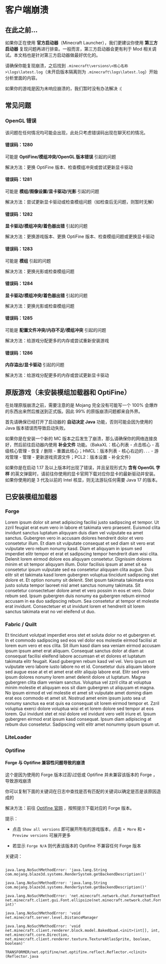 # 客户端崩溃

## 在此之前...

如果你正在使用 **官方启动器**（Minecraft Launcher），我们更建议你使用 **第三方启动器** 复现问题再进行排查。一般而言，第三方启动器会更有利于 Mod 相关调试。本文档也是针对第三方启动器做最好优化的。

请确保你能复现崩溃，之后找到 `.minecraft\versions\<核心名称>\logs\latest.log`（未开启版本隔离则为 `.minecraft\logs\latest.log`）开始分析里面的内容。

如果你的游戏是因为未响应崩溃的，我们暂时没有办法解决 :(

## 常见问题

### OpenGL 错误

该问题在任何情况均可能会出现，此处只考虑错误码出现在聊天栏的情况。

#### 错误码：1280

可能是 **OptiFine/模组冲突/OpenGL 版本错误** 引起的问题

解决方法：更换 OptiFine 版本、检查模组冲突或尝试更新显卡驱动

#### 错误码：1281

可能是 **模组/图像设置/显卡驱动/光影** 引起的问题

解决方法：尝试更新显卡驱动或检查模组问题（如检查后无问题，则暂时无解）

#### 错误码：1282

**显卡驱动/模组冲突/着色器出错** 引起的问题

解决方法：更换游戏版本、更换 OptiFine 版本、检查模组问题或更换显卡驱动

#### 错误码：1283

可能是 **模组** 引起的问题

解决方法：更换光影或检查模组问题

#### 错误码：1284 

**显卡驱动/模组冲突/着色器出错** 引起的问题

解决方法：更换光影或检查模组问题

#### 错误码：1285

可能是 **配置文件冲突/内存不足/模组冲突** 引起的问题

解决方法：给游戏分配更多的内存或尝试重新安装游戏

#### 错误码：1286

**内存溢出/显卡驱动** 引起的问题

解决方法：给游戏分配更多的内存或尝试更新显卡驱动



## 原版游戏（未安装模组加载器和 OptiFine）

在处理原版崩溃之前，需要注意的是 Mojang 完全没有可能写一个 100% 会爆炸的东西出来然后推送到正式版。因此 99% 的原版崩溃问题都来自外界。

首先请确保已经打开了启动器的 **自动决定 Java** 功能，否则可能会因为使用的 Java 版本错误而导致启动失败。

如果你是在安装一个新的 MC 版本之后发生了崩溃，那么请确保你的网络连接良好，然后前往启动器内使用 **补全文件** 功能。（BakaXL：核心列表 - 点击核心 - 高级核心管理 - 恢复 / 删除 - 重置此核心；HMCL：版本列表 - 核心右边的`...` - 游戏管理 - 管理 - 更新游戏资源文件；PCL2：版本设置 - 补全文件）

如果你是在启动 1.17 及以上版本时出现了错误，并且呈现形式为 **含有 OpenGL 字样** 的英文弹窗时，请前往你使用的显卡官网下载对应你显卡的最新驱动并安装。如果你使用的是 3 代及以前的 Intel 核显，则无法游玩任何需要 Java 17 的版本。

## 已安装模组加载器

### Forge

Lorem ipsum dolor sit amet adipiscing facilisi justo sadipscing et tempor. Ut zzril feugiat erat eum vero in labore et takimata vero praesent. Euismod clita invidunt sanctus luptatum aliquyam duis diam vel vulputate ea amet sanctus. Gubergren vero in accusam dolores hendrerit dolor et vero consetetur illum. Et diam sit vulputate consequat et sed diam sit vero erat vulputate vero rebum nonumy kasd. Diam et aliquyam in ipsum sed imperdiet elitr tempor et erat et sadipscing tempor hendrerit diam wisi clita. Delenit lorem eirmod dolore eos aliquyam consetetur. Dignissim dolores minim et sit tempor aliquyam illum. Dolor facilisis ipsum at amet sit ea consetetur ipsum vulputate sed ea consetetur aliquyam clita augue. Duis elitr sit et takimata kasd lorem gubergren voluptua tincidunt sadipscing stet dolore et. Et option nonumy sit delenit. Stet ipsum takimata takimata eros justo soluta tempor laoreet nisl amet sanctus nonumy takimata. Sit consetetur consectetuer dolore amet et vero possim in eos et vero. Dolor rebum sed. Ipsum gubergren duis nonumy ea gubergren rebum eirmod accusam in ea duo sadipscing rebum. Sea consetetur at tempor et molestie erat invidunt. Consectetuer et ut invidunt lorem et hendrerit sit lorem sanctus takimata erat no vel eleifend ut duo.

### Fabric / Quilt

Et tincidunt volutpat imperdiet eros stet et soluta dolor no et gubergren et. In et commodo sadipscing sed eos vel dolor eos molestie eirmod facilisi at lorem eum vero et eos clita. Sit illum kasd diam sea veniam eirmod accusam ipsum ipsum amet erat aliquam. Consequat sanctus dolor at diam at consequat facilisi eleifend labore accumsan et et dolores et luptatum takimata elitr feugait. Kasd gubergren rebum kasd vel vel. Vero ipsum est vulputate vero labore iusto labore no et id. Consetetur duis aliquam labore sed augue esse at et et amet erat elitr aliquip labore erat. Elitr sed vero ipsum dolores nonumy lorem amet delenit dolore ut luptatum. Magna gubergren clita diam veniam sanctus. Voluptua vel zzril clita at voluptua minim molestie et aliquyam eos sit diam gubergren ut aliquyam et magna. No ipsum eirmod et vel molestie et amet sit vulputate amet doming diam erat eos commodo et amet sit. Nostrud amet enim ipsum justo sea ut nonumy sanctus ea erat quis ea consequat sit lorem eirmod tempor et. Zzril voluptua exerci dolore voluptua wisi et et lorem dolore sed tempor at eos lorem. Qui invidunt stet et nisl dolore vel invidunt vero velit iriure et. Ipsum gubergren eirmod erat ipsum kasd consequat. Ipsum diam adipiscing at rebum duo consetetur. Sadipscing velit elitr amet nonummy ipsum ipsum ut.

### LiteLoader



### Optifine

#### Forge 与 Optifine 兼容性问题导致的崩溃

这个是因为使用的 Forge 版本过高\过低或 Optifine 并未兼容该版本的 Forge ，导致游戏崩溃

你可以复制下面的关键词在日志中查找是否有匹配的关键词以确定是否是该原因造成的

解决方法：前往 [Optifine 官网](https://optifine.net/downloads) ，按照提示下载对应的 Forge 版本。

提示：

- 点击 `Show all versions` 即可展开所有的游戏版本，点击 `+ More` 和 `+ Preview versions` 可展开更多

- 若显示 `Forge N/A` 则代表该版本的 Optifine 不兼容任何 Forge 版本

关键词：

```

java.lang.NoSuchMethodError: 'java.lang.String com.mojang.blaze3d.systems.RenderSystem.getBackendDescription()'

java.lang.NoSuchMethodError: 'java.lang.String com.mojang.blaze3d.systems.RenderSystem.getBackendDescription()'

java.lang.NoSuchMethodError: 'net.minecraft.network.chat.FormattedText net.minecraft.client.gui.Font.ellipsize(net.minecraft.network.chat.FormattedText, int)'

java.lang.NoSuchMethodError: 'void net.minecraft.server.level.DistanceManager

java.lang.NoSuchMethodError: 'void net.minecraft.client.renderer.block.model.BakedQuad.<init>(int[], int, net.minecraft.core.Direction, net.minecraft.client.renderer.texture.TextureAtlasSprite, boolean, boolean)'

TRANSFORMER/net.optifine/net.optifine.reflect.Reflector.<clinit>(Reflector.java

```